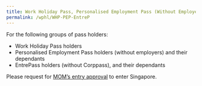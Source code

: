 ```yaml
---
title: Work Holiday Pass, Personalised Employment Pass (Without Employers), EntrePass Holders (Without Corppass), and Their Dependants
permalink: /wphl/WHP-PEP-EntreP
---
```

For the following groups of pass holders:
- Work Holiday Pass holders
- Personalised Employment Pass holders (without employers) and their dependants
- EntrePass holders (without Corppass), and their dependants
	
Please request for [MOM’s entry approval](https://www.mom.gov.sg/covid-19/how-to-bring-pass-holders-into-singapore) to enter Singapore. 


